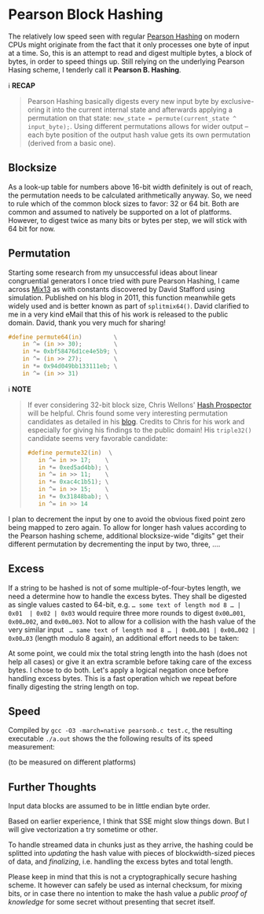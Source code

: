 # Pearson Block Hashing

The relatively low speed seen with regular [Pearson Hashing](https://github.com/Logan007/pearson) on modern CPUs might originate from the fact that it only processes one byte of input at a time. So, this is an attempt to read and digest multiple bytes, a block of bytes, in order to speed things up. Still relying on the underlying Pearson Hasing scheme, I tenderly call it **Pearson B. Hashing**.

:information_source: **RECAP**

> Pearson Hashing basically digests every new input byte by exclusive-oring it into the current internal state and afterwards applying a permutation on that state:  `new_state = permute(current_state ^ input_byte);`. Using different permutations allows for wider output – each byte position of the output hash value gets its own  permutation (derived from a basic one).

## Blocksize

As a look-up table for numbers above 16-bit width definitely is out of reach, the permutation needs to be calculated arithmetically anyway. So, we need to rule which of the common block sizes to favor: 32 or 64 bit. Both are common and assumed to natively be supported on a lot of platforms. However, to digest twice as many bits or bytes per step, we will stick with 64 bit for now.

## Permutation

Starting some research from my unsuccessful ideas about linear congruential generators I once tried with pure Pearson Hashing, I came across [Mix13](http://zimbry.blogspot.com/2011/09/better-bit-mixing-improving-on.html) as with constants discovered by David Stafford using simulation. Published on his blog in 2011, this function meanwhile gets widely used and is better known as part of `splitmix64()`. David clarified to me in a very kind eMail that this of his work is released to the public domain. David, thank you very much for sharing!

```C
#define permute64(in)         \
    in ^= (in >> 30);         \
    in *= 0xbf58476d1ce4e5b9; \
    in ^= (in >> 27);         \
    in *= 0x94d049bb133111eb; \
    in ^= (in >> 31)
```

:information_source: **NOTE**
> If ever considering 32-bit block size, Chris Wellons' [Hash Prospector](https://github.com/skeeto/hash-prospector) will be helpful. Chris found some very interesting permutation candidates as detailed in his [blog](https://nullprogram.com/blog/2018/07/31/). Credits to Chris for his work and especially for giving his findings to the public domain! His `triple32()` candidate seems very favorable candidate:
>
>```C
>#define permute32(in)  \
>    in ^= in >> 17;    \
>    in *= 0xed5ad4bb); \
>    in ^= in >> 11;    \
>    in *= 0xac4c1b51); \
>    in ^= in >> 15;    \
>    in *= 0x31848bab); \
>    in ^= in >> 14
>```

I plan to decrement the input by one to avoid the obvious fixed point zero being mapped to zero again. To allow for longer hash values according to the Pearson hashing scheme, additional blocksize-wide "digits" get their different permutation by decrementing the input by two, three, ….

## Excess

If a string to be hashed is not of some multiple-of-four-bytes length, we need a determine how to handle the excess bytes. They shall be digested as single values casted to 64-bit, e.g. `… some text of length mod 8 … | 0x01  | 0x02 | 0x03` would require three more rounds to digest `0x00…001`, `0x00…002`, and `0x00…003`. Not to allow for a collision with the hash value of the very similar input ` … same text of length mod 8 … | 0x00…001 | 0x00…002 | 0x00…03` (length modulo 8 again), an additional effort needs to be taken:

At some point, we could mix the total string length into the hash (does not help all cases) or give it an extra scramble before taking care of the excess bytes. I chose to do both. Let's apply a logical negation once before handling excess bytes. This is a fast operation which we repeat before finally digesting the string length on top.

## Speed

Compiled by `gcc -O3 -march=native pearsonb.c test.c`, the resulting executable `./a.out` shows the the following results of its speed measurement:

(to be measured on different platforms)

## Further Thoughts

Input data blocks are assumed to be in little endian byte order.

Based on earlier experience, I think that SSE might slow things down. But I will give vectorization a try sometime or other.

To handle streamed data in chunks just as they arrive, the hashing could be splitted into _updating_ the hash value with pieces of blockwidth-sized pieces of data, and _finalizing_, i.e. handling the excess bytes and total length.

Please keep in mind that this is not a cryptographically secure hashing scheme. It however can safely be used as internal checksum, for mixing bits, or in case there no intention to make the hash value a _public proof of knowledge_ for some secret without presenting that secret itself.
